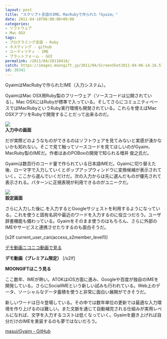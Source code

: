 ```yaml
---
layout: post
title: "スクリプト言語のIME。MacRubyで作られた「Gyaim」"
date: 2011-04-18T06:00:00+09:00
categories:
- ソフトウェア
- Mac OSX
tags: 
- プログラミング言語 - Ruby
- ホスティング - github
- ユーティリティ - IME
- プラットフォーム - GUI
permalink: /2011/04/20110418/
catch: https://images.moongift.jp/2011/04/ScreenShot2011-04-06-14.16.57_thumb.png
id: 26341
---
```

GyaimはMacRubyで作られたIME（入力システム）。

  

GyaimはMac OSX用Ruby製のフリーウェア（ソースコードは公開されている）。Mac OSXにはRubyが標準で入っている。そしてさらにコミュニティベースではMacRubyというRuby実行環境も開発されている。これらを使えばMac OSXアプリをRubyで開発することだって出来るのだ。

  

![](https://images.moongift.jp/2011/04/ScreenShot2011-04-06-14.23.10_thumb.png)  
**入力中の画面**

  

だが実際どのようなものができるのはソフトウェアを見てみないと実感が湧かないかも知れない。そこで見て触ってソースコードを見てほしいのがGyaim、MacRuby製のIMEだ。作者はあのPOBoxの開発で知られる増井 俊之氏だ。

  
<!--more-->  

Gyaimは数百行のコード量で作られている日本語IMEだ。Gyaimに切り替えた後、ローマ字で入力していくとポップアップウィンドウに変換候補が表示されていく。ここから選んでいくだけだ。次の入力からは先に選んだものが優先されて表示される。パターンに正規表現が利用できるのがユニークだ。

  

![](https://images.moongift.jp/2011/04/ScreenShot2011-04-06-14.16.57_thumb.png)  
**設定画面**

  

さらに入力した後に.を入力するとGoogleサジェストを利用するようになっている。これを使うと固有名詞や最近のワードを入力するのに役立つだろう。ユーザ辞書機能も備わっている。Gyaimをそのまま使うのはもちろん、さらに外部のIMEやサービスと連携させたりするのも面白そうだ。

  
[s2If current\_user\_can(access\_s2member\_level1)]

<script type="text/javascript" src="http://ext.nicovideo.jp/thumb_watch/sm14064441"></script>

<noscript><a href="http://www.nicovideo.jp/watch/sm14064441">デモ動画ニコニコ動画で見る</a></noscript>
  
**デモ動画（プレミアム限定）** [/s2If]  
  
  

**MOONGIFTはこう見る**

  

ここ数年、IMEが熱い。ATOKはiOS方面に進み、Googleや百度が独自のIMEを開発している。さらにSocialIMEという新しい試みも行われている。Web上のデータ、ソーシャルなデータ蓄積を使うと非常に面白い展開ができそうだ。

  

新しいワードは日々登場している。その中では数年単位の更新では最適な入力環境を作り上げるのは難しい。また文脈を通じて自動補完される仕組みが実用レベルになれば、文字を入力するコストは低くなっていく。Gyaimを磨き上げれば自分だけのIMEを実装するのも夢ではないだろう。

  

[masui/Gyaim - GitHub](https://github.com/masui/Gyaim)

